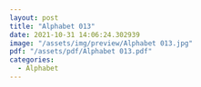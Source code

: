 ```yaml
---
layout: post
title: "Alphabet 013"
date: 2021-10-31 14:06:24.302939
image: "/assets/img/preview/Alphabet 013.jpg"
pdf: "/assets/pdf/Alphabet 013.pdf"
categories:
  - Alphabet 
---
```


